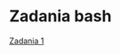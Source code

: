 Zadania bash
===================
[Zadania 1](https://github.com/damianbraun/jpzadania/blob/master/zadania1.md)

